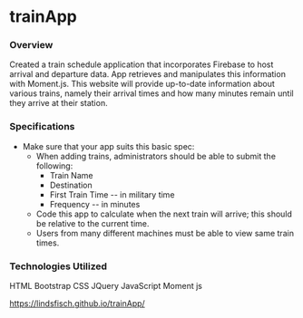 # trainApp

### Overview

Created a train schedule application that incorporates Firebase to host arrival and departure data. App retrieves and manipulates this information with Moment.js. This website will provide up-to-date information about various trains, namely their arrival times and how many minutes remain until they arrive at their station.

### Specifications

* Make sure that your app suits this basic spec:
  * When adding trains, administrators should be able to submit the following:
    * Train Name
    * Destination 
    * First Train Time -- in military time
    * Frequency -- in minutes
  * Code this app to calculate when the next train will arrive; this should be relative to the current time.
  * Users from many different machines must be able to view same train times.
  
 ### Technologies Utilized
 HTML Bootstrap CSS JQuery JavaScript Moment js
 
 https://lindsfisch.github.io/trainApp/

